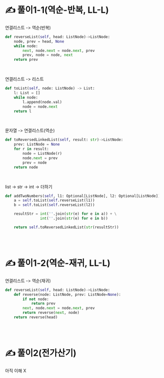 # ✍️ 풀이1-1(역순-반복, LL-L)
연결리스트 -> 역순(반복)
```python
def reverseList(self, head: ListNode)->ListNode:
    node, prev = head, None
    while node:
        next, node.next = node.next, prev
        prev, node = node, next
    return prev
```

<br/>

연결리스트 -> 리스트

```python
def toList(self, node: ListNode) -> List:
    l: List = []
    while node:
        l.append(node.val)
        node = node.next    
    return l
```

<br/>

문자열 -> 연결리스트(역순)

```python
def toReversedLinkedList(self, result: str)->ListNode:
    prev: ListNode = None
    for r in result:
        node = ListNode(r)
        node.next = prev
        prev = node
    return node
```

<br/>

list -> str -> int -> 더하기 

```python
def addTwoNumbers(self, l1: Optional[ListNode], l2: Optional[ListNode]) -> Optional[ListNode]:
    a = self.toList(self.reverseList(l1))
    b = self.toList(self.reverseList(l2))

    resultStr = int(''.join(str(e) for e in a)) + \
                int(''.join(str(e) for e in b))

    return self.toReversedLinkedList(str(resultStr))
```

<br/><br/>


# ✍️ 풀이1-2(역순-재귀, LL-L)


연결리스트 -> 역순(재귀)
```python
def reverseList(self, head: ListNode)->ListNode:
    def reverse(node: ListNode, prev: ListNode=None):
        if not node:
            return prev
        next, node.next = node.next, prev
        return reverse(next, node)
    return reverse(head)
```

<br/><br/>

# ✍️ 풀이2(전가산기)
아직 이해 X